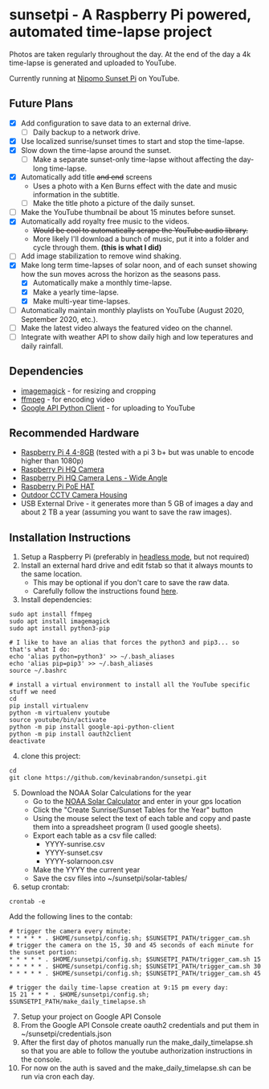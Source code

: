 # sunsetpi - A Raspberry Pi powered, automated time-lapse project

Photos are taken regularly throughout the day.  At the end of the day a 4k time-lapse is generated and uploaded to YouTube.

Currently running at [Nipomo Sunset Pi](https://www.youtube.com/channel/UCCDV0KIy-Mpz2MSu-qr2w9A) on YouTube.

## Future Plans
- [x] Add configuration to save data to an external drive.
  - [ ] Daily backup to a network drive.
- [x] Use localized sunrise/sunset times to start and stop the time-lapse.
- [x] Slow down the time-lapse around the sunset.
  - [ ] Make a separate sunset-only time-lapse without affecting the day-long time-lapse.
- [x] Automatically add title ~~and end~~ screens
  * Uses a photo with a Ken Burns effect with the date and music information in the subtitle.
  - [ ] Make the title photo a picture of the daily sunset.
- [ ] Make the YouTube thumbnail be about 15 minutes before sunset.
- [x] Automatically add royalty free music to the videos.
  * ~~Would be cool to automatically scrape the YouTube audio library.~~
  * More likely I'll download a bunch of music, put it into a folder and cycle through them. **(this is what I did)**
- [ ] Add image stabilization to remove wind shaking.
- [x] Make long term time-lapses of solar noon, and of each sunset showing how the sun moves across the horizon as the seasons pass.
  - [x] Automatically make a monthly time-lapse.
  - [x] Make a yearly time-lapse.
  - [x] Make multi-year time-lapses.
- [ ] Automatically maintain monthly playlists on YouTube (August 2020, September 2020, etc.).
- [ ] Make the latest video always the featured video on the channel.
- [ ] Integrate with weather API to show daily high and low teperatures and daily rainfall.

## Dependencies
* [imagemagick](https://imagemagick.org/) - for resizing and cropping
* [ffmpeg](https://ffmpeg.org/) - for encoding video
* [Google API Python Client](https://github.com/googleapis/google-api-python-client) - for uploading to YouTube

## Recommended Hardware
* [Raspberry Pi 4 4-8GB](https://www.raspberrypi.org/products/raspberry-pi-4-model-b/) (tested with a pi 3 b+ but was unable to encode higher than 1080p)
* [Raspberry Pi HQ Camera](https://www.raspberrypi.org/products/raspberry-pi-high-quality-camera/)
* [Raspberry Pi HQ Camera Lens - Wide Angle](https://www.canakit.com/raspberry-pi-hq-camera-6mm-wide-angle-lens.html)
* [Raspberry Pi PoE HAT](https://www.raspberrypi.org/products/poe-hat/)
* [Outdoor CCTV Camera Housing](https://www.amazon.com/gp/product/B015HSSMSQ/)
* USB External Drive - it generates more than 5 GB of images a day and about 2 TB a year (assuming you want to save the raw images).

## Installation Instructions
1. Setup a Raspberry Pi (preferably in [headless mode](https://desertbot.io/blog/headless-raspberry-pi-4-ssh-wifi-setup), but not required)
2. Install an external hard drive and edit fstab so that it always mounts to the same location.
    * This may be optional if you don't care to save the raw data.
    * Carefully follow the instructions found [here](https://www.raspberrypi.org/documentation/configuration/external-storage.md).
3. Install dependencies:
``` 
sudo apt install ffmpeg
sudo apt install imagemagick
sudo apt install python3-pip

# I like to have an alias that forces the python3 and pip3... so that's what I do:
echo 'alias python=python3' >> ~/.bash_aliases
echo 'alias pip=pip3' >> ~/.bash_aliases
source ~/.bashrc

# install a virtual environment to install all the YouTube specific stuff we need
cd
pip install virtualenv
python -m virtualenv youtube
source youtube/bin/activate
python -m pip install google-api-python-client
python -m pip install oauth2client
deactivate
```
4. clone this project:
```
cd
git clone https://github.com/kevinabrandon/sunsetpi.git
```
5. Download the NOAA Solar Calculations for the year
    * Go to the [NOAA Solar Calculator](https://www.esrl.noaa.gov/gmd/grad/solcalc/) and enter in your gps location
    * Click the "Create Sunrise/Sunset Tables for the Year" button
    * Using the mouse select the text of each table and copy and paste them into a spreadsheet program (I used google sheets).
    * Export each table as a csv file called:
      * YYYY-sunrise.csv 
      * YYYY-sunset.csv
      * YYYY-solarnoon.csv
    * Make the YYYY the current year
    * Save the csv files into ~/sunsetpi/solar-tables/
6. setup crontab:
```
crontab -e
```
Add the following lines to the contab: 
```
# trigger the camera every minute:
* * * * * . $HOME/sunsetpi/config.sh; $SUNSETPI_PATH/trigger_cam.sh
# trigger the camera on the 15, 30 and 45 seconds of each minute for the sunset portion:
* * * * * . $HOME/sunsetpi/config.sh; $SUNSETPI_PATH/trigger_cam.sh 15
* * * * * . $HOME/sunsetpi/config.sh; $SUNSETPI_PATH/trigger_cam.sh 30
* * * * * . $HOME/sunsetpi/config.sh; $SUNSETPI_PATH/trigger_cam.sh 45

# trigger the daily time-lapse creation at 9:15 pm every day:
15 21 * * * . $HOME/sunsetpi/config.sh; $SUNSETPI_PATH/make_daily_timelapse.sh
```
7. Setup your project on Google API Console
8. From the Google API Console create oauth2 credentials and put them in ~/sunsetpi/credentials.json
9. After the first day of photos manually run the make_daily_timelapse.sh so that you are able to follow the youtube authorization instructions in the console.
10. For now on the auth is saved and the make_daily_timelapse.sh can be run via cron each day.
